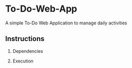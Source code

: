# To-Do-Web-App
A simple To-Do Web Application to manage daily activities

## Instructions

1. Dependencies



2. Execution
